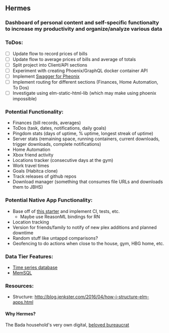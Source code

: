 ## Hermes
### Dashboard of personal content and self-specific functionalty to increase my productivity and organize/analyze various data

### ToDos:
- [ ] Update flow to record prices of bills
- [ ] Update flow to average prices of bills and average of totals
- [ ] Split project into Client/API sections
- [ ] Experiment with creating Phoenix/GraphQL docker container API
- [ ] Implement [Swagger for Pheonix](https://github.com/xerions/phoenix_swagger)
- [ ] Implement routing for different sections (Finances, Home Automation, To Dos)
- [ ] Investigate using  elm-static-html-lib (which may make using phoenix impossible)

### Potential Functionality:
* Finances (bill records, averages)
* ToDos (task, dates, notifications, daily goals)
* Pingdom stats (days of uptime, % uptime, longest streak of uptime)
* Server stats (remaining space, running containers, current downloads, trigger downloads, complete notifications)
* Home Automation
* Xbox friend activity
* Locations tracker (consecutive days at the gym)
* Work travel times
* Goals (Habitca clone)
* Track releases of github repos
* Download manager (something that consumes file URLs and downloads them to JBHS)

### Potential Native App Functionality:
* Base off of [this starter](https://github.com/ueno-llc/react-native-starter) and implement CI, tests, etc.
  * Maybe use ReasonML bindings for RN
* Location tracking
* Version for friends/family to notify of new plex additions and planned downtime
* Random stuff like untappd comparisons?
* Geofencing to do actions when close to the house, gym, HBG home, etc.

### Data Tier Features:
* [Time series database](https://github.com/influxdata/influxdb)
* [MemSQL](https://www.memsql.com/)

### Resources:
* Structure: http://blog.jenkster.com/2016/04/how-i-structure-elm-apps.html

#### Why Hermes?
The Bada household's very own digital, [beloved bureaucrat](https://en.wikipedia.org/wiki/Hermes_Conrad)
